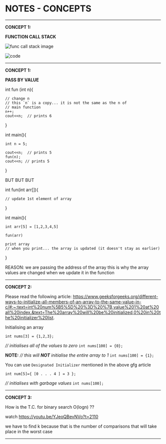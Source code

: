# NOTES - CONCEPTS

---

**CONCEPT 1:**

**FUNCTION CALL STACK**

![func call stack image](https://s3.us-west-2.amazonaws.com/secure.notion-static.com/57734faf-c92f-430b-9754-23458265f07e/Screenshot_from_2022-09-04_15-06-32.png?X-Amz-Algorithm=AWS4-HMAC-SHA256&X-Amz-Content-Sha256=UNSIGNED-PAYLOAD&X-Amz-Credential=AKIAT73L2G45EIPT3X45%2F20220904%2Fus-west-2%2Fs3%2Faws4_request&X-Amz-Date=20220904T093757Z&X-Amz-Expires=86400&X-Amz-Signature=6c8a87b0a14c03ef26613e9bd6394564599ff2aa4f7f85add46c851adc842994&X-Amz-SignedHeaders=host&response-content-disposition=filename%20%3D%22Screenshot%2520from%25202022-09-04%252015-06-32.png%22&x-id=GetObject)

![code](https://s3.us-west-2.amazonaws.com/secure.notion-static.com/134b6526-13ac-480e-a3ed-822866e96872/Screenshot_from_2022-09-04_15-07-44.png?X-Amz-Algorithm=AWS4-HMAC-SHA256&X-Amz-Content-Sha256=UNSIGNED-PAYLOAD&X-Amz-Credential=AKIAT73L2G45EIPT3X45%2F20220904%2Fus-west-2%2Fs3%2Faws4_request&X-Amz-Date=20220904T094018Z&X-Amz-Expires=86400&X-Amz-Signature=76ac3cfded159cdffda48b91b5298d76c77cd9a255170455b9e8e473bfed254c&X-Amz-SignedHeaders=host&response-content-disposition=filename%20%3D%22Screenshot%2520from%25202022-09-04%252015-07-44.png%22&x-id=GetObject)

---

**CONCEPT 1:**

**PASS BY VALUE**

int fun (int n){

    // change n
    // this `n` is a copy... it is not the same as the n of
    // main function
    n++;
    cout<<n;  // prints 6

}

int main(){

    int n = 5;

    cout<<n;  // prints 5
    fun(n);
    cout<<n; // prints 5

}

BUT BUT BUT

int fun(int arr[]){

    // update 1st element of array

}

int main(){

    int arr[5] = [1,2,3,4,5]

    fun(arr)

    print array
    // when you print... the array is updated (it doesn't stay as earlier)

}

REASON:
we are passing the address of the array
this is why the array values are changed when we update it in the function

---

**CONCEPT 2:**

Please read the following article:
https://www.geeksforgeeks.org/different-ways-to-initialize-all-members-of-an-array-to-the-same-value-in-c/#:~:text=int%20num%5B5%5D%20%3D%20%7B,value%201%20at%20all%20index.&text=The%20array%20will%20be%20initialized,0%20in%20the%20initializer%20list.

Initialising an array

`int nums[3] = {1,2,3};`

_// initialises all of the values to zero_
`int nums[100] = {0}; `

**NOTE:**
_// this will **NOT** initialise the entire array to 1_
`int nums[100] = {1}; `

You can use `Designated Initializer` mentioned in the above gfg article

`int num[5]={ [0 . . . 4 ] = 3 }; `

_// initialises with garbage values_
`int nums[100];`

---

**CONCEPT 3:**

How is the T.C. for binary search O(logn) ??

watch https://youtu.be/YJeoQBevNVo?t=2110

we have to find k because that is the number of comparisons that will take place in the worst case

---
